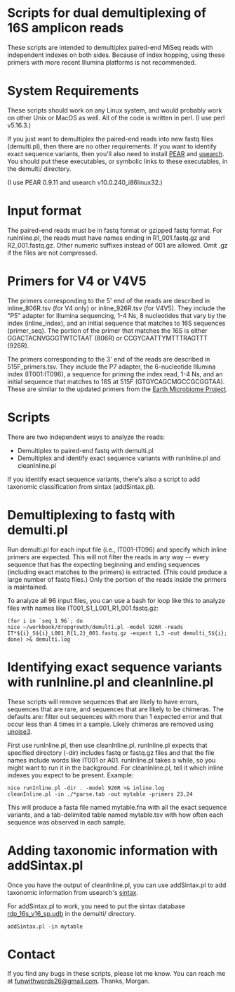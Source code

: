 # Scripts for dual demultiplexing of 16S amplicon reads

These scripts are intended to demultiplex paired-end MiSeq reads with
independent indexes on both sides. Because of index hopping, using
these primers with more recent Illumina platforms is not recommended.

# System Requirements

These scripts should work on any Linux system, and would probably work
on other Unix or MacOS as well. All of the code is written in perl. (I
use perl v5.16.3.)

If you just want to demultiplex the paired-end reads into new fastq
files (demulti.pl), then there are no other requirements. If you want
to identify exact sequence variants, then you'll also need to install
[PEAR](https://cme.h-its.org/exelixis/web/software/pear/) and
[usearch](http://www.drive5.com/usearch/). You should put these
executables, or symbolic links to these executables, in the demulti/
directory.

(I use PEAR 0.9.11 and usearch v10.0.240_i86linux32.)

# Input format

The paired-end reads must be in fastq format or gzipped fastq
format. For runInline.pl, the reads must have names ending in
R1_001.fastq.gz and R2_001.fastq.gz. Other numeric suffixes instead of
001 are allowed. Omit .gz if the files are not compressed.

# Primers for V4 or V4V5 

The primers corresponding to the 5' end of the reads are described in
inline_806R.tsv (for V4 only) or inline_926R.tsv (for V4V5). They
include the "P5" adapter for Illumina sequencing, 1-4 Ns, 8
nucleotides that vary by the index (inline_index), and an initial
sequence that matches to 16S sequences (primer_seq). The portion of
the primer that matches the 16S is either GGACTACNVGGGTWTCTAAT (806R)
or CCGYCAATTYMTTTRAGTTT (926R).

The primers corresponding to the 3' end of the reads are described in
515F_primers.tsv. They include the P7 adapter, the 6-nucleotide
Illumina index (IT001:IT096), a sequence for priming the index read,
1-4 Ns, and an initial sequence that matches to 16S at 515F
(GTGYCAGCMGCCGCGGTAA). These are similar to the updated primers from
the
[Earth Microbiome Project](https://earthmicrobiome.org/protocols-and-standards/16s/).

# Scripts

There are two independent ways to analyze the reads:

* Demultiplex to paired-end fastq with demulti.pl
* Demultiplex and identify exact sequence variants with runInline.pl and cleanInline.pl

If you identify exact sequence variants, there's also a script to add
taxonomic classification from sintax (addSintax.pl).

# Demultiplexing to fastq with demulti.pl

Run demulti.pl for each input file (i.e., IT001-IT096) and specify which inline primers are expected. This will not filter the reads in any way -- every sequence that has the expecting beginning and ending sequences (including exact matches to the primers) is extracted. (This could produce a large number of fastq files.) Only the portion of the reads inside the primers is maintained.

To analyze all 96 input files, you can use a bash for loop like this to analyze files with names like IT001_S1_L001_R1_001.fastq.gz:

```
(for i in `seq 1 96`; do
nice ~/workbook/dropgrowth/demulti.pl -model 926R -reads IT*${i}_S${i}_L001_R{1,2}_001.fastq.gz -expect 1,3 -out demulti_S${i};
done) >& demulti.log
```

# Identifying exact sequence variants with runInline.pl and cleanInline.pl

These scripts will remove sequences that are likely to have errors,
sequences that are rare, and sequences that are likely to be
chimeras. The defaults are: filter out sequences with more than 1
expected error and that occur less than 4 times in a sample. Likely chimeras are removed using
[unoise3](https://www.drive5.com/usearch/manual/unoise_algo.html).

First use runInline.pl, then use cleanInline.pl. runInline.pl expects
that specified directory (-dir) includes fastq or fastq.gz files and
that the file names include words like IT001 or A01. runInline.pl
takes a while, so you might want to run it in the background. For
cleanInline.pl, tell it which inline indexes you expect to be present. Example:

```
nice runInline.pl -dir . -model 926R >& inline.log
cleanInline.pl -in ./*parse.tab -out mytable -primers 23,24
```

This will produce a fasta file named mytable.fna with all the exact
sequence variants, and a tab-delimited table named mytable.tsv with
how often each sequence was observed in each sample.

# Adding taxonomic information with addSintax.pl

Once you have the output of cleanInline.pl, you can use addSintax.pl to add taxonomic information from usearch's
[sintax](https://www.drive5.com/usearch/manual/cmd_sintax.html).

For addSintax.pl to work, you need to put the sintax database
[rdp_16s_v16_sp.udb](https://www.drive5.com/usearch/manual/sintax_downloads.html)
in the demulti/ directory.

```
addSintax.pl -in mytable
```

# Contact

If you find any bugs in these scripts, please let me know.
You can reach me at funwithwords26@gmail.com. Thanks, Morgan.
